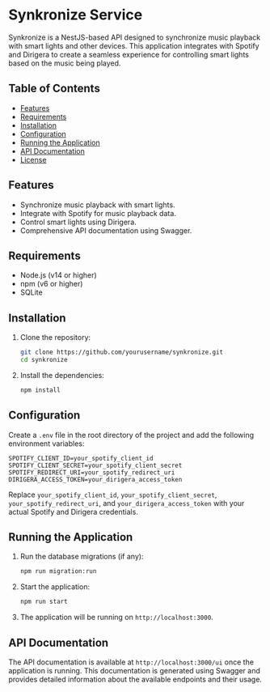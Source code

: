 # Synkronize Service

Synkronize is a NestJS-based API designed to synchronize music playback with smart lights and other devices. This application integrates with Spotify and Dirigera to create a seamless experience for controlling smart lights based on the music being played.

## Table of Contents

- [Features](#features)
- [Requirements](#requirements)
- [Installation](#installation)
- [Configuration](#configuration)
- [Running the Application](#running-the-application)
- [API Documentation](#api-documentation)
- [License](#license)

## Features

- Synchronize music playback with smart lights.
- Integrate with Spotify for music playback data.
- Control smart lights using Dirigera.
- Comprehensive API documentation using Swagger.

## Requirements

- Node.js (v14 or higher)
- npm (v6 or higher)
- SQLite

## Installation

1. Clone the repository:

   ```bash
   git clone https://github.com/yourusername/synkronize.git
   cd synkronize
   ```

2. Install the dependencies:

   ```bash
   npm install
   ```

## Configuration

Create a `.env` file in the root directory of the project and add the following environment variables:

```env
SPOTIFY_CLIENT_ID=your_spotify_client_id
SPOTIFY_CLIENT_SECRET=your_spotify_client_secret
SPOTIFY_REDIRECT_URI=your_spotify_redirect_uri
DIRIGERA_ACCESS_TOKEN=your_dirigera_access_token
```

Replace `your_spotify_client_id`, `your_spotify_client_secret`, `your_spotify_redirect_uri`, and `your_dirigera_access_token` with your actual Spotify and Dirigera credentials.

## Running the Application

1. Run the database migrations (if any):

   ```bash
   npm run migration:run
   ```

2. Start the application:

   ```bash
   npm run start
   ```

3. The application will be running on `http://localhost:3000`.

## API Documentation

The API documentation is available at `http://localhost:3000/ui` once the application is running. This documentation is generated using Swagger and provides detailed information about the available endpoints and their usage.